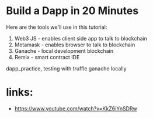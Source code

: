 
# Build a Dapp in 20 Minutes

Here are the tools we'll use in this tutorial:
1. Web3 JS - enables client side app to talk to blockchain
2. Metamask - enables browser to talk to blockchain
3. Ganache - local development blockchain
4. Remix - smart contract IDE

dapp_practice, testing with truffle ganache locally

# links:
- https://www.youtube.com/watch?v=KkZ6iYnSDRw
